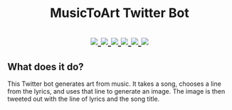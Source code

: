 <h1 align="center">
    MusicToArt Twitter Bot
</p>

<p align="center">
    <a href="https://twitter.com/musictoart">
        <img src="https://img.shields.io/twitter/follow/musictoart?style=social">
    </a>
    <a href="https://github.com/ryan5453/musictoart/stargazers">
        <img src="https://img.shields.io/github/stars/ryan5453/musictoart?style=social">
    </a>
    <a href="https://github.com/ryan5453/musictoart/blob/main/LICENSE">
        <img src="https://img.shields.io/github/license/ryan5453/musictoart">
    </a>
    <a href="https://python.org/">
        <img src="https://img.shields.io/badge/python-3.9-blue">
    </a>
    <a href="https://github.com/ambv/black">
        <img src="https://img.shields.io/badge/code%20style-black-black.svg">
    </a>
    <a href="https://github.com/PyCQA/isort">
        <img src="https://img.shields.io/badge/imports-isort-black.svg">
    </a>
</p>

## What does it do?

This Twitter bot generates art from music. It takes a song, chooses a line from the lyrics, and uses that line to generate an image. The image is then tweeted out with the line of lyrics and the song title.
